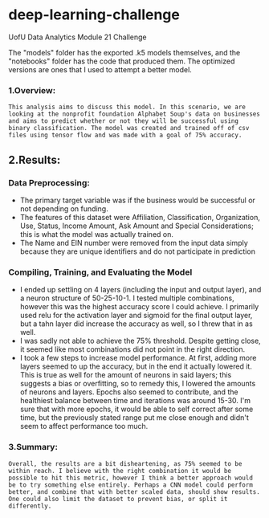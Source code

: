 # deep-learning-challenge
UofU Data Analytics Module 21 Challenge

The "models" folder has the exported .k5 models themselves, and the "notebooks" folder has the code that produced them. The optimized versions are ones that I used to attempt a better model.

### 1.Overview:
    This analysis aims to discuss this model. In this scenario, we are looking at the nonprofit foundation Alphabet Soup's data on businesses and aims to predict whether or not they will be successful using binary classification. The model was created and trained off of csv files using tensor flow and was made with a goal of 75% accuracy.

## 2.Results:
### Data Preprocessing:
* The primary target variable was if the business would be successful or not depending on funding. 
* The features of this dataset were Affiliation, Classification, Organization, Use, Status, Income Amount, Ask Amount and Special Considerations; this is what the model was actually trained on.
* The Name and EIN number were removed from the input data simply because they are unique identifiers and do not participate in prediction

### Compiling, Training, and Evaluating the Model
* I ended up settling on 4 layers (including the input and output layer), and a neuron structure of 50-25-10-1. I tested multiple combinations, however this was the highest accuracy score I could achieve. I primarily used relu for the activation layer and sigmoid for the final output layer, but a tahn layer did increase the accuracy as well, so I threw that in as well.
* I was sadly not able to achieve the 75% threshold. Despite getting close, it seemed like most combinations did not point in the right direction.
* I took a few steps to increase model performance. At first, adding more layers seemed to up the accuracy, but in the end it actually lowered it. This is true as well for the amount of neurons in said layers; this suggests a bias or overfitting, so to remedy this, I lowered the amounts of neurons and layers. Epochs also seemed to contribute, and the healthiest balance between time and iterations was around 15-30. I'm sure that with more epochs, it would be able to self correct after some time, but the previously stated range put me close enough and didn't seem to affect performance too much.

### 3.Summary:
    Overall, the results are a bit disheartening, as 75% seemed to be within reach. I believe with the right combination it would be possible to hit this metric, however I think a better approach would be to try something else entirely. Perhaps a CNN model could perform better, and combine that with better scaled data, should show results. One could also limit the dataset to prevent bias, or split it differently.
